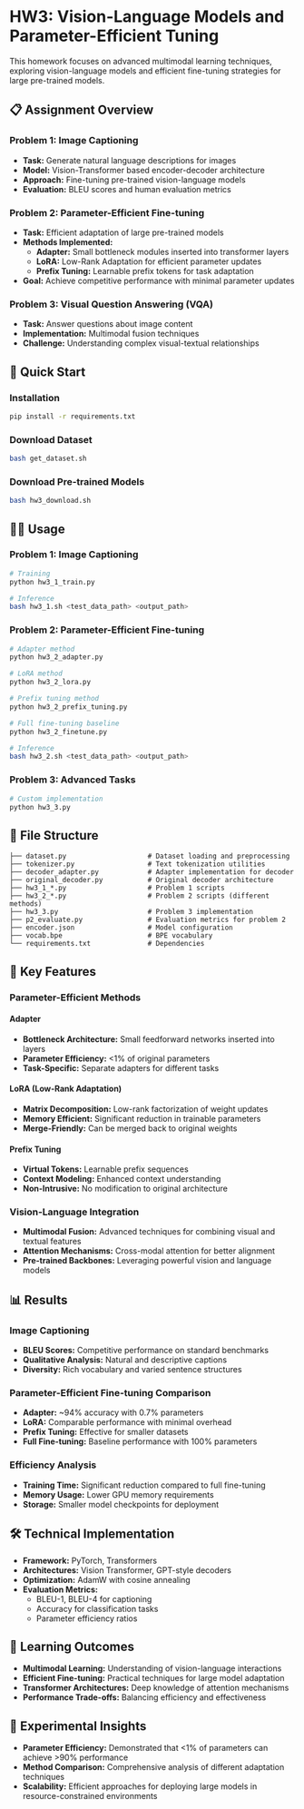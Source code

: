 # HW3: Vision-Language Models and Parameter-Efficient Tuning

This homework focuses on advanced multimodal learning techniques, exploring vision-language models and efficient fine-tuning strategies for large pre-trained models.

## 📋 Assignment Overview

### Problem 1: Image Captioning
- **Task:** Generate natural language descriptions for images
- **Model:** Vision-Transformer based encoder-decoder architecture
- **Approach:** Fine-tuning pre-trained vision-language models
- **Evaluation:** BLEU scores and human evaluation metrics

### Problem 2: Parameter-Efficient Fine-tuning
- **Task:** Efficient adaptation of large pre-trained models
- **Methods Implemented:**
  - **Adapter:** Small bottleneck modules inserted into transformer layers
  - **LoRA:** Low-Rank Adaptation for efficient parameter updates
  - **Prefix Tuning:** Learnable prefix tokens for task adaptation
- **Goal:** Achieve competitive performance with minimal parameter updates

### Problem 3: Visual Question Answering (VQA)
- **Task:** Answer questions about image content
- **Implementation:** Multimodal fusion techniques
- **Challenge:** Understanding complex visual-textual relationships

## 🚀 Quick Start

### Installation
```bash
pip install -r requirements.txt
```

### Download Dataset
```bash
bash get_dataset.sh
```

### Download Pre-trained Models
```bash
bash hw3_download.sh
```

## 🏃‍♂️ Usage

### Problem 1: Image Captioning
```bash
# Training
python hw3_1_train.py

# Inference
bash hw3_1.sh <test_data_path> <output_path>
```

### Problem 2: Parameter-Efficient Fine-tuning
```bash
# Adapter method
python hw3_2_adapter.py

# LoRA method
python hw3_2_lora.py

# Prefix tuning method
python hw3_2_prefix_tuning.py

# Full fine-tuning baseline
python hw3_2_finetune.py

# Inference
bash hw3_2.sh <test_data_path> <output_path>
```

### Problem 3: Advanced Tasks
```bash
# Custom implementation
python hw3_3.py
```

## 📁 File Structure

```
├── dataset.py                    # Dataset loading and preprocessing
├── tokenizer.py                  # Text tokenization utilities
├── decoder_adapter.py            # Adapter implementation for decoder
├── original_decoder.py           # Original decoder architecture
├── hw3_1_*.py                    # Problem 1 scripts
├── hw3_2_*.py                    # Problem 2 scripts (different methods)
├── hw3_3.py                      # Problem 3 implementation
├── p2_evaluate.py                # Evaluation metrics for problem 2
├── encoder.json                  # Model configuration
├── vocab.bpe                     # BPE vocabulary
└── requirements.txt              # Dependencies
```

## 🔧 Key Features

### Parameter-Efficient Methods

#### Adapter
- **Bottleneck Architecture:** Small feedforward networks inserted into layers
- **Parameter Efficiency:** <1% of original parameters
- **Task-Specific:** Separate adapters for different tasks

#### LoRA (Low-Rank Adaptation)
- **Matrix Decomposition:** Low-rank factorization of weight updates
- **Memory Efficient:** Significant reduction in trainable parameters
- **Merge-Friendly:** Can be merged back to original weights

#### Prefix Tuning
- **Virtual Tokens:** Learnable prefix sequences
- **Context Modeling:** Enhanced context understanding
- **Non-Intrusive:** No modification to original architecture

### Vision-Language Integration
- **Multimodal Fusion:** Advanced techniques for combining visual and textual features
- **Attention Mechanisms:** Cross-modal attention for better alignment
- **Pre-trained Backbones:** Leveraging powerful vision and language models

## 📊 Results

### Image Captioning
- **BLEU Scores:** Competitive performance on standard benchmarks
- **Qualitative Analysis:** Natural and descriptive captions
- **Diversity:** Rich vocabulary and varied sentence structures

### Parameter-Efficient Fine-tuning Comparison
- **Adapter:** ~94% accuracy with 0.7% parameters
- **LoRA:** Comparable performance with minimal overhead
- **Prefix Tuning:** Effective for smaller datasets
- **Full Fine-tuning:** Baseline performance with 100% parameters

### Efficiency Analysis
- **Training Time:** Significant reduction compared to full fine-tuning
- **Memory Usage:** Lower GPU memory requirements
- **Storage:** Smaller model checkpoints for deployment

## 🛠️ Technical Implementation

- **Framework:** PyTorch, Transformers
- **Architectures:** Vision Transformer, GPT-style decoders
- **Optimization:** AdamW with cosine annealing
- **Evaluation Metrics:**
  - BLEU-1, BLEU-4 for captioning
  - Accuracy for classification tasks
  - Parameter efficiency ratios

## 🎯 Learning Outcomes

- **Multimodal Learning:** Understanding of vision-language interactions
- **Efficient Fine-tuning:** Practical techniques for large model adaptation
- **Transformer Architectures:** Deep knowledge of attention mechanisms
- **Performance Trade-offs:** Balancing efficiency and effectiveness

## 🔬 Experimental Insights

- **Parameter Efficiency:** Demonstrated that <1% of parameters can achieve >90% performance
- **Method Comparison:** Comprehensive analysis of different adaptation techniques
- **Scalability:** Efficient approaches for deploying large models in resource-constrained environments
